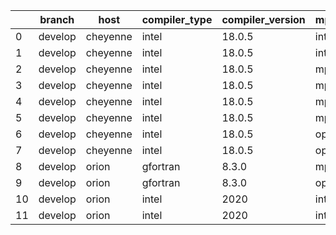|    | branch   | host     | compiler_type   | compiler_version   | mpi_type   | mpi_version   | o_g   | os    | unit_pass   | unit_fail   | system_pass   | system_fail   | example_pass   | example_fail   | nuopc_pass   | nuopc_fail   | build_passed   |
|----|----------|----------|-----------------|--------------------|------------|---------------|-------|-------|-------------|-------------|---------------|---------------|----------------|----------------|--------------|--------------|----------------|
|  0 | develop  | cheyenne | intel           | 18.0.5             | intelmpi   | 2018.4.274    | O     | Linux | fail        | fail        | fail          | fail          | fail           | fail           | queued       | queued       | True           |
|  1 | develop  | cheyenne | intel           | 18.0.5             | intelmpi   | 2018.4.274    | g     | Linux | fail        | fail        | fail          | fail          | fail           | fail           | queued       | queued       | True           |
|  2 | develop  | cheyenne | intel           | 18.0.5             | mpiuni     | none          | O     | Linux | fail        | fail        | fail          | fail          | fail           | fail           | queued       | queued       | True           |
|  3 | develop  | cheyenne | intel           | 18.0.5             | mpiuni     | none          | g     | Linux | fail        | fail        | fail          | fail          | fail           | fail           | queued       | queued       | True           |
|  4 | develop  | cheyenne | intel           | 18.0.5             | mpt        | 2.19          | O     | Linux | 9058        | 0           | 49            | 0             | 80             | 0              | 50           | 0            | True           |
|  5 | develop  | cheyenne | intel           | 18.0.5             | mpt        | 2.19          | g     | Linux | 13682       | 0           | 49            | 0             | 80             | 0              | 50           | 0            | True           |
|  6 | develop  | cheyenne | intel           | 18.0.5             | openmpi    | 3.1.4         | O     | Linux | fail        | fail        | fail          | fail          | fail           | fail           | queued       | queued       | True           |
|  7 | develop  | cheyenne | intel           | 18.0.5             | openmpi    | 3.1.4         | g     | Linux | 13682       | 0           | 49            | 0             | 80             | 0              | 50           | 0            | True           |
|  8 | develop  | orion    | gfortran        | 8.3.0              | mpiuni     | None          | g     | Linux | 12174       | 0           | 8             | 0             | 43             | 0              | 0            | 50           | False          |
|  9 | develop  | orion    | gfortran        | 8.3.0              | openmpi    | 4.0.2         | g     | Linux | 13682       | 0           | 49            | 0             | 80             | 0              | 50           | 0            | True           |
| 10 | develop  | orion    | intel           | 2020               | intelmpi   | 2020.2        | O     | Linux | 9056        | 2           | 49            | 0             | 80             | 0              | 50           | 0            | True           |
| 11 | develop  | orion    | intel           | 2020               | intelmpi   | 2020.2        | g     | Linux | fail        | fail        | fail          | fail          | fail           | fail           | 0            | 0            | True           |